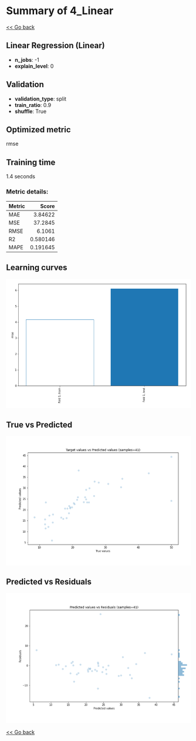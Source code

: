 # Summary of 4_Linear

[<< Go back](../README.md)


## Linear Regression (Linear)
- **n_jobs**: -1
- **explain_level**: 0

## Validation
 - **validation_type**: split
 - **train_ratio**: 0.9
 - **shuffle**: True

## Optimized metric
rmse

## Training time

1.4 seconds

### Metric details:
| Metric   |     Score |
|:---------|----------:|
| MAE      |  3.84622  |
| MSE      | 37.2845   |
| RMSE     |  6.1061   |
| R2       |  0.580146 |
| MAPE     |  0.191645 |



## Learning curves
![Learning curves](learning_curves.png)
## True vs Predicted

![True vs Predicted](true_vs_predicted.png)


## Predicted vs Residuals

![Predicted vs Residuals](predicted_vs_residuals.png)



[<< Go back](../README.md)

